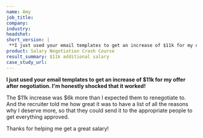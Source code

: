```yaml
---
name: Amy
job_title: 
company: 
industry: 
headshot: 
short_version: |
 **I just used your email templates to get an increase of $11k for my offer after negotiation. I'm honestly shocked that it worked!**
product: Salary Negotiation Crash Course
result_summary: $11k additional salary
case_study_url: 
---
```


**I just used your email templates to get an increase of $11k for my offer after negotiation. I'm honestly shocked that it worked!**

The $11k increase was $6k more than I expected them to renegotiate to. And the recruiter told me how great it was to have a list of all the reasons why I deserve more, so that they could send it to the appropriate people to get everything approved.

Thanks for helping me get a great salary!